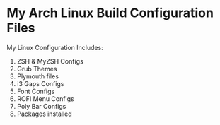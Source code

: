 # My Arch Linux Build Configuration Files
My Linux Configuration Includes:
  1. ZSH & MyZSH Configs
  2. Grub Themes
  3. Plymouth files
  4. i3 Gaps Configs
  5. Font Configs
  6. ROFI Menu Configs
  7. Poly Bar Configs
  8. Packages installed
